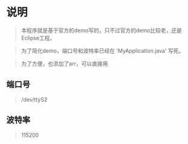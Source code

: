 # 说明

> 本程序就是基于官方的demo写的，只不过官方的demo比较老，还是Eclipse工程。

> 为了简化demo，端口号和波特率已经在 'MyApplication.java' 写死。

> 为了方便，也添加了arr，可以直接用

## 端口号

> /dev/ttyS2

## 波特率

> 115200